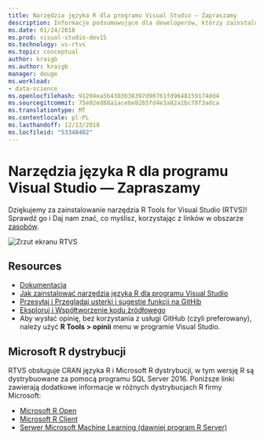 ```yaml
---
title: Narzędzia języka R dla programu Visual Studio — Zapraszamy
description: Informacje podsumowujące dla deweloperów, którzy zainstalowali R Tools for Visual Studio.
ms.date: 01/24/2018
ms.prod: visual-studio-dev15
ms.technology: vs-rtvs
ms.topic: conceptual
author: kraigb
ms.author: kraigb
manager: douge
ms.workload:
- data-science
ms.openlocfilehash: 91204ea5b4303b38397d90761fd9648159174dd4
ms.sourcegitcommit: 75e02ed88a1ace6e8265fd4e3a82a1bc78f3adca
ms.translationtype: MT
ms.contentlocale: pl-PL
ms.lasthandoff: 12/13/2018
ms.locfileid: "53348402"
---
```

# <a name="welcome-to-r-tools-for-visual-studio"></a>Narzędzia języka R dla programu Visual Studio — Zapraszamy

Dziękujemy za zainstalowanie narzędzia R Tools for Visual Studio (RTVS)! Sprawdź go i Daj nam znać, co myślisz, korzystając z linków w obszarze [zasobów](#resources).

![Zrzut ekranu RTVS](media/installer-screenshot.png)

## <a name="resources"></a>Resources

- [Dokumentacja](index.md)
- [Jak zainstalować narzędzia języka R dla programu Visual Studio](installing-r-tools-for-visual-studio.md)
- [Przesyłaj i Przeglądaj usterki i sugestie funkcji na GitHib](https://github.com/Microsoft/RTVS/issues)
- [Eksploruj i Współtworzenie kodu źródłowego](https://github.com/Microsoft/RTVS/blob/master/LICENSE)
- Aby wysłać opinię, bez korzystania z usługi GitHub (czyli preferowany), należy użyć **R Tools > opinii** menu w programie Visual Studio.

## <a name="microsoft-r-distributions"></a>Microsoft R dystrybucji

RTVS obsługuje CRAN języka R i Microsoft R dystrybucji, w tym wersję R są dystrybuowane za pomocą programu SQL Server 2016. Poniższe linki zawierają dodatkowe informacje w różnych dystrybucjach R firmy Microsoft:

- [Microsoft R Open](https://mran.microsoft.com/download/)
- [Microsoft R Client](/machine-learning-server/r-client/what-is-microsoft-r-client)
- [Serwer Microsoft Machine Learning (dawniej program R Server)](/machine-learning-server/)
